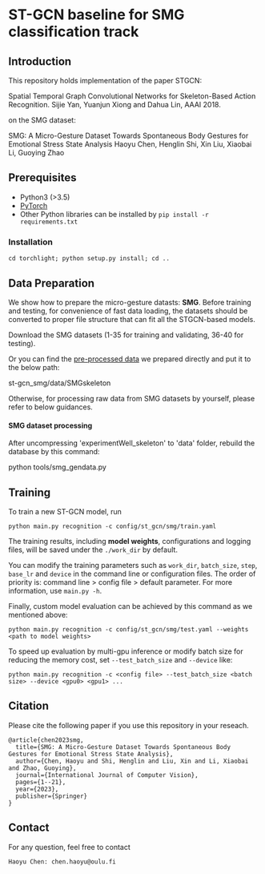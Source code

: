 # ST-GCN baseline for SMG classification track

## Introduction
This repository holds implementation of the paper STGCN:

Spatial Temporal Graph Convolutional Networks for Skeleton-Based Action Recognition. Sijie Yan, Yuanjun Xiong and Dahua Lin, AAAI 2018.

on the SMG dataset:

SMG: A Micro-Gesture Dataset Towards Spontaneous Body Gestures for Emotional Stress State Analysis
Haoyu Chen, Henglin Shi, Xin Liu, Xiaobai Li, Guoying Zhao

## Prerequisites
- Python3 (>3.5)
- [PyTorch](http://pytorch.org/)
- Other Python libraries can be installed by `pip install -r requirements.txt`

### Installation
``` shell
cd torchlight; python setup.py install; cd ..
```

## Data Preparation

We show how to prepare the micro-gesture datasts: **SMG**.
Before training and testing, for convenience of fast data loading,
the datasets should be converted to proper file structure that can fit all the STGCN-based models.

Download the SMG datasets (1-35 for training and validating, 36-40 for testing).

Or you can find the [pre-processed data](https://drive.google.com/file/d/1fxHOmWrSjU5esZAa4p_Kqc-70QAPXXND/view?usp=share_link) we prepared  directly and put it to the below path:

st-gcn_smg/data/SMGskeleton

Otherwise, for processing raw data from SMG datasets by yourself,
please refer to below guidances.

#### SMG dataset processing

After uncompressing 'experimentWell_skeleton' to 'data' folder, rebuild the database by this command:

python tools/smg_gendata.py

## Training
To train a new ST-GCN model, run

```
python main.py recognition -c config/st_gcn/smg/train.yaml
```
The training results, including **model weights**, configurations and logging files, will be saved under the ```./work_dir``` by default.

You can modify the training parameters such as ```work_dir```, ```batch_size```, ```step```, ```base_lr``` and ```device``` in the command line or configuration files. The order of priority is:  command line > config file > default parameter. For more information, use ```main.py -h```.

Finally, custom model evaluation can be achieved by this command as we mentioned above:
```
python main.py recognition -c config/st_gcn/smg/test.yaml --weights <path to model weights>
```


<!-- Similary, the configuration file for testing baseline models can be found under the ```./config/baseline```. -->

To speed up evaluation by multi-gpu inference or modify batch size for reducing the memory cost, set ```--test_batch_size``` and ```--device``` like:
```
python main.py recognition -c <config file> --test_batch_size <batch size> --device <gpu0> <gpu1> ...
```


## Citation
Please cite the following paper if you use this repository in your reseach.
```
@article{chen2023smg,
  title={SMG: A Micro-Gesture Dataset Towards Spontaneous Body Gestures for Emotional Stress State Analysis},
  author={Chen, Haoyu and Shi, Henglin and Liu, Xin and Li, Xiaobai and Zhao, Guoying},
  journal={International Journal of Computer Vision},
  pages={1--21},
  year={2023},
  publisher={Springer}
}
```


## Contact
For any question, feel free to contact
```
Haoyu Chen: chen.haoyu@oulu.fi
```

